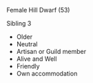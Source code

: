 Female Hill Dwarf (53)

Sibling 3
- Older
- Neutral
- Artisan or Guild member
- Alive and Well
- Friendly
- Own accommodation